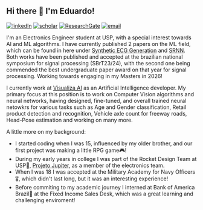 ## Hi there 👋 I'm Eduardo!

[![linkedIn](https://custom-icon-badges.demolab.com/badge/LinkedIn-0A66C2?logo=linkedin-white&logoColor=fff)](https://linkedin.com/in/eduardo-jaqueira/)
[![scholar](https://img.shields.io/badge/Google%20Scholar-%2320beff?color=1f1f18&logo=google-scholar&style=flat-square)](https://scholar.google.com/citations?user=0kKD6YEAAAAJ&hl=pt-BR)
[![ResearchGate](https://img.shields.io/badge/ResearchGate-00CCBB?style=flat-square&logo=researchgate&logoColor=white&labelColor=1f1f18)](https://www.researchgate.net/profile/Eduardo-Jaqueira?ev=hdr_xprf)
[![email](https://img.shields.io/badge/email-EA4335?&logo=gmail&logoColor=white)](mailto:eduardo.jaqueira@usp.br)

I'm an Electronics Engineer student at USP, with a special interest towards AI and ML algorithms. I have currently published 2 papers on the ML field, which can be found in here under [Synthetic ECG Generation](https://github.com/Adelkend/Synthetic-ECG-Generation) and [SRNN](https://github.com/Adelkend/SRRNN). Both works have been published and accepted at the brazilian national symposium for signal processing (SBrT23/24), with the second one being commended the best undergraduate paper award on that year for signal processing. Working towards engaging in my Masters in 2026!

I currently work at [Visualiza AI](https://visualiza.ai/) as an Artificial Intelligence developer. My primary focus at this position is to work on Computer Vision algorithms and neural networks, having designed, fine-tuned, and overall trained neural netowkrs for various tasks such as Age and Gender classification, Retail product detection and recognition, Vehicle axle count for freeway roads, Head-Pose estimation and working on many more.

A little more on my background:
  * I started coding when I was 15, influenced by my older brother, and our first project was making a little RPG game🎮!
  * During my early years in college I was part of the Rocket Design Team at USP🚀, [Projeto Jupiter](https://www.projetojupiter.com/), as a member of the electronics team.
  * When I was 18 I was accepted at the Military Academy for Navy Officers🎖️, which didn't last long, but it was an interesting experience!
  * Before commiting to my academic journey I interned at Bank of America Brazil🏦 at the Fixed Income Sales Desk, which was a great learning and challenging enviroment!
  
